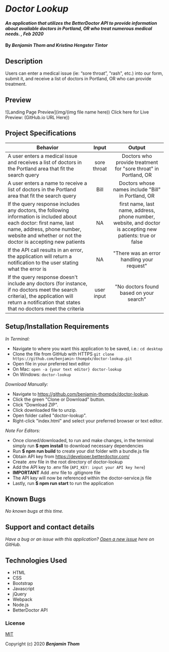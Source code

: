 # _Doctor Lookup_

#### _An application that utilizes the BetterDoctor API to provide information about available doctors in Portland, OR who treat numerous medical needs. , Feb 2020_

#### By _**Benjamin Thom and Kristina Hengster Tintor**_

## Description

Users can enter a medical issue (ie: “sore throat”, "rash", etc.) into our form, submit it, and receive a list of doctors in Portland, OR who can provide treatment.

## Preview
![Landing Page Preview](img/(img file name here))
Click here for Live Preview: (GitHub.io URL Here))


## Project Specifications

| Behavior | Input | Output |
|---|:---:|:---:|
|A user enters a medical issue and receives a list of doctors in the Portland area that fit the search query|sore throat|Doctors who provide treatment for "sore throat" in Portland, OR|
|A user enters a name to receive a list of doctors in the Portland area that fit the search query|Bill|Doctors whose names include "Bill" in Portland, OR|
|If the query response includes any doctors, the following information is included about each doctor: first name, last name, address, phone number, website and whether or not the doctor is accepting new patients|NA|first name, last name, address, phone number, website, and doctor is accepting new patients: true or false|
|If the API call results in an error, the application will return a notification to the user stating what the error is|NA|"There was an error handling your request"|
|If the query response doesn't include any doctors (for instance, if no doctors meet the search criteria), the application will return a notification that states that no doctors meet the criteria|user input|"No doctors found based on your search"|

## Setup/Installation Requirements

_In Terminal:_

* Navigate to where you want this application to be saved, i.e.:
```cd desktop```
* Clone the file from GitHub with HTTPS
```git clone https://github.com/benjamin-thompdx/doctor-lookup.git```
* Open file in your preferred text editor
* On Mac: ```open -a {your text editor} doctor-lookup```
* On Windows: ```doctor-lookup```

_Download Manually:_

* Navigate to https://github.com/benjamin-thompdx/doctor-lookup.
* Click the green "Clone or Download" button.
* Click "Download ZIP".
* Click downloaded file to unzip.
* Open folder called "doctor-lookup".
* Right-click "index.html" and select your preferred browser or text editor.

_Note For Editors:_ 
* Once cloned/downloaded, to run and make changes, in the terminal simply run **$ npm install** to download necessary dependencies
* Run **$ npm run build** to create your dist folder with a bundle.js file
* Obtain API key from https://developer.betterdoctor.com/
* Create .env file in the root directory of doctor-lookup
* Add the API key to .env file (```API_KEY: input your API key here```)
* **IMPORTANT** Add .env file to .gitignore file 
* The API key will now be referenced within the doctor-service.js file
* Lastly, run **$ npm run start** to run the application

## Known Bugs

_No known bugs at this time._

## Support and contact details

_Have a bug or an issue with this application? [Open a new issue](https://github.com/benjamin-thompdx/doctor-lookup/issues) here on GitHub._

## Technologies Used

* HTML
* CSS
* Bootstrap
* Javascript
* jQuery
* Webpack
* Node.js
* BetterDoctor API

### License

[MIT](https://choosealicense.com/licenses/mit/)

Copyright (c) 2020 **_Benjamin Thom_**
